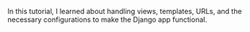 In this tutorial, I learned about handling views, templates, URLs, and the necessary configurations to make the Django app functional.
